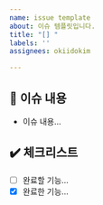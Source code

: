 ```yaml
---
name: issue template
about: 이슈 템플릿입니다.
title: "[] "
labels: ''
assignees: okiidokim

---
```


## :loudspeaker: 이슈 내용
- 이슈 내용...

## :heavy_check_mark: 체크리스트
- [ ] 완료할 기능...
- [x] 완료한 기능...
